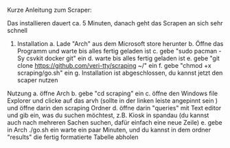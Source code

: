 Kurze Anleitung zum Scraper:

Das installieren dauert ca. 5 Minuten, danach geht das Scrapen an sich sehr schnell


1. Installation
   a. Lade "Arch" aus dem Microsoft store herunter
   b. Öffne das Programm und warte bis alles fertig geladen ist
   c. gebe "sudo pacman -Sy csvkit docker git" ein
   d. warte bis alles fertig geladen ist
   e. gebe "git clone https://github.com/veri-tty/scraping ~/" ein
   f. gebe "chmod +x scraping/go.sh" ein
   g. Installation ist abgeschlossen, du kannst jetzt den scaper nutzen

Nutzung
   a. öffne Arch
   b. gebe "cd scraping" ein
   c. öffne den Windows file Explorer und clicke auf das arvh (sollte in der linken leiste angepinnt sein ) und öffne darin den scraping Ordner
d. öffne darin "queries" mit Text editor und gib ein, was du suchen möchtest, z.B. Kiosk in spandau
(du kannst auch nach mehreren Sachen suchen, dafür einfach eine neue Zeile)
e. gebe in Arch ./go.sh ein
warte ein paar Minuten, und du kannst in dem ordner "results"
die fertig formatierte Tabelle abholen



